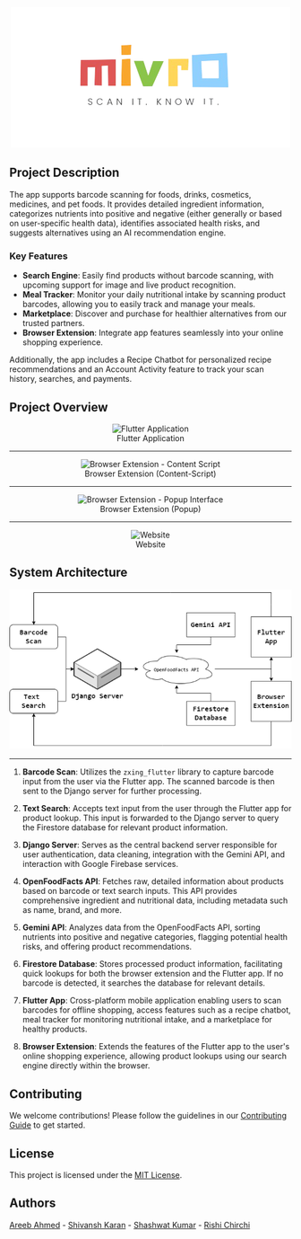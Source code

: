 <p align="center">
  <img src="assets/logo-transparent.png" alt="Project Logo">
</p>

## Project Description

The app supports barcode scanning for foods, drinks, cosmetics, medicines, and pet foods. It provides detailed ingredient information, categorizes nutrients into positive and negative (either generally or based on user-specific health data), identifies associated health risks, and suggests alternatives using an AI recommendation engine.

### Key Features

- **Search Engine**: Easily find products without barcode scanning, with upcoming support for image and live product recognition.
- **Meal Tracker**: Monitor your daily nutritional intake by scanning product barcodes, allowing you to easily track and manage your meals.
- **Marketplace**: Discover and purchase for healthier alternatives from our trusted partners.
- **Browser Extension**: Integrate app features seamlessly into your online shopping experience.

Additionally, the app includes a Recipe Chatbot for personalized recipe recommendations and an Account Activity feature to track your scan history, searches, and payments.

## Project Overview

<p align="center">
  <img src="assets/app.png" alt="Flutter Application">
  <br>
  Flutter Application
</p>

---

<p align="center">
  <img src="assets/content-script.png" alt="Browser Extension - Content Script">
  <br>
  Browser Extension (Content-Script)
</p>

---

<p align="center">
  <img src="assets/popup.png" alt="Browser Extension - Popup Interface">
  <br>
  Browser Extension (Popup)
</p>

---

<p align="center">
  <img src="assets/website.png" alt="Website">
  <br>
  Website
</p>

## System Architecture

<p align="center">
  <img src="assets/architecture.png" alt="System Architecture">
</p>

---

1. **Barcode Scan**: Utilizes the `zxing_flutter` library to capture barcode input from the user via the Flutter app. The scanned barcode is then sent to the Django server for further processing.

2. **Text Search**: Accepts text input from the user through the Flutter app for product lookup. This input is forwarded to the Django server to query the Firestore database for relevant product information.

3. **Django Server**: Serves as the central backend server responsible for user authentication, data cleaning, integration with the Gemini API, and interaction with Google Firebase services.

4. **OpenFoodFacts API**: Fetches raw, detailed information about products based on barcode or text search inputs. This API provides comprehensive ingredient and nutritional data, including metadata such as name, brand, and more.

5. **Gemini API**: Analyzes data from the OpenFoodFacts API, sorting nutrients into positive and negative categories, flagging potential health risks, and offering product recommendations.

6. **Firestore Database**: Stores processed product information, facilitating quick lookups for both the browser extension and the Flutter app. If no barcode is detected, it searches the database for relevant details.

7. **Flutter App**: Cross-platform mobile application enabling users to scan barcodes for offline shopping, access features such as a recipe chatbot, meal tracker for monitoring nutritional intake, and a marketplace for healthy products.

8. **Browser Extension**: Extends the features of the Flutter app to the user's online shopping experience, allowing product lookups using our search engine directly within the browser.

## Contributing

We welcome contributions! Please follow the guidelines in our [Contributing Guide](https://github.com/1MindLabs/mivro-documentation/blob/main/CONTRIBUTING.md) to get started.

## License

This project is licensed under the [MIT License](https://github.com/1MindLabs/mivro-documentation/blob/main/LICENSE).

## Authors

[Areeb Ahmed](https://github.com/areebahmeddd) - [Shivansh Karan](https://github.com/SpaceTesla) - [Shashwat Kumar](https://github.com/shashwat6204) - [Rishi Chirchi](https://github.com/rishichirchi)
